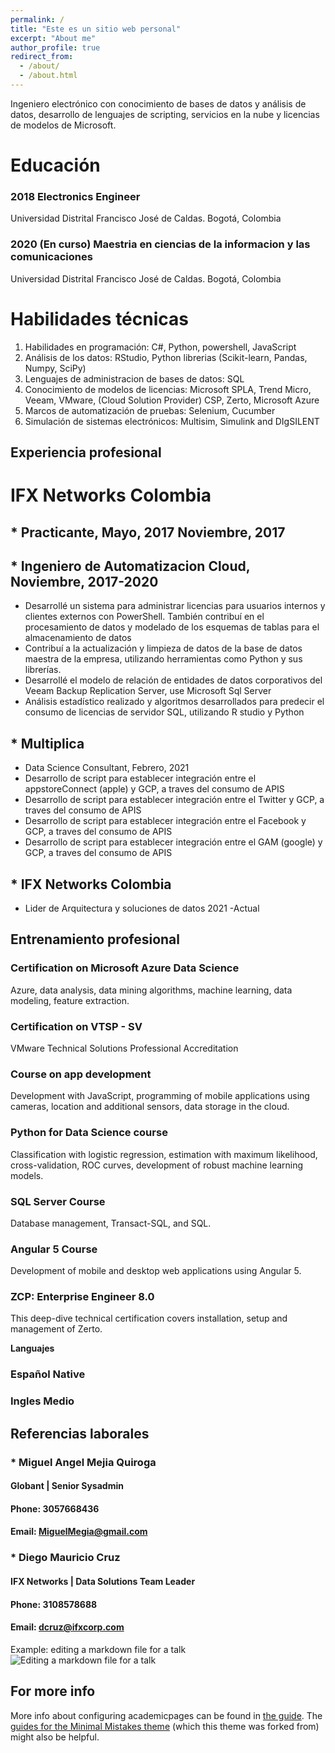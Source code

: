 ```yaml
---
permalink: /
title: "Este es un sitio web personal"
excerpt: "About me"
author_profile: true
redirect_from: 
  - /about/
  - /about.html
---
```


Ingeniero electrónico con conocimiento de bases de datos y análisis de datos, desarrollo de lenguajes de scripting, servicios en la nube y licencias de modelos de Microsoft.

Educación
======
### 2018 Electronics Engineer
  Universidad Distrital Francisco José de Caldas. Bogotá, Colombia
### 2020 (En curso) Maestria en ciencias de la informacion y las comunicaciones 
  Universidad Distrital Francisco José de Caldas. Bogotá, Colombia

Habilidades técnicas
======
1. Habilidades en programación: C#, Python, powershell, JavaScript
2. Análisis de los datos: RStudio, Python librerias (Scikit-learn, Pandas, Numpy, SciPy)
3. Lenguajes de administracion de bases de datos: SQL
4. Conocimiento de modelos de licencias: Microsoft SPLA, Trend Micro, Veeam, VMware, (Cloud Solution Provider) CSP, Zerto, Microsoft Azure
5. Marcos de automatización de pruebas: Selenium, Cucumber
6. Simulación de sistemas electrónicos: Multisim, Simulink and DIgSILENT

Experiencia profesional
------
# IFX Networks Colombia
## * Practicante, Mayo, 2017 Noviembre, 2017
## * Ingeniero de Automatizacion Cloud, Noviembre, 2017-2020
* Desarrollé un sistema para administrar licencias para usuarios internos y clientes externos con PowerShell. También contribuí en el procesamiento de datos y modelado de los esquemas de tablas para el almacenamiento de datos 
* Contribuí a la actualización y limpieza de datos de la base de datos maestra de la empresa, utilizando herramientas como Python y sus librerías.
* Desarrollé el modelo de relación de entidades de datos corporativos del Veeam Backup Replication Server, use Microsoft Sql Server
* Análisis estadístico realizado y algoritmos desarrollados para predecir el consumo de licencias de servidor SQL, utilizando R studio y Python

## * Multiplica
* Data Science Consultant, Febrero, 2021 
* Desarrollo de script para establecer integración entre el appstoreConnect (apple) y GCP, a traves del consumo de APIS
* Desarrollo de script para establecer integración entre el Twitter y GCP, a traves del consumo de APIS
* Desarrollo de script para establecer integración entre el Facebook y GCP, a traves del consumo de APIS
* Desarrollo de script para establecer integración entre el GAM (google) y GCP, a traves del consumo de APIS

## * IFX Networks Colombia
* Lider de Arquitectura y soluciones de datos 2021 -Actual

Entrenamiento profesional
------
### Certification on Microsoft Azure Data Science 
Azure, data analysis, data mining algorithms, machine learning, data modeling, feature extraction.
### Certification on VTSP - SV
VMware Technical Solutions Professional Accreditation
### Course on app development
Development with JavaScript, programming of mobile applications using cameras, location and additional sensors, data storage in the cloud.
### Python for Data Science course
Classification with logistic regression, estimation with maximum likelihood, cross-validation, ROC curves, development of robust machine learning models.
### SQL Server Course
Database management, Transact-SQL, and SQL.
### Angular 5 Course
Development of mobile and desktop web applications using Angular 5.
### ZCP: Enterprise Engineer 8.0
This deep-dive technical certification covers installation, setup and management of Zerto.

**Languajes**

### Español Native
### Ingles Medio

Referencias laborales
------
### * Miguel Angel Mejia Quiroga
#### Globant | Senior Sysadmin
#### Phone: 3057668436
#### Email: MiguelMegia@gmail.com
### * Diego Mauricio Cruz 
#### IFX Networks | Data Solutions Team Leader
#### Phone: 3108578688
#### Email: dcruz@ifxcorp.com

Example: editing a markdown file for a talk
![Editing a markdown file for a talk](/images/editing-talk.png)

For more info
------
More info about configuring academicpages can be found in [the guide](https://academicpages.github.io/markdown/). The [guides for the Minimal Mistakes theme](https://mmistakes.github.io/minimal-mistakes/docs/configuration/) (which this theme was forked from) might also be helpful.
